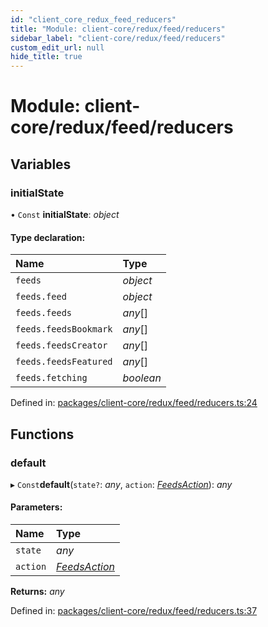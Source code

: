 ```yaml
---
id: "client_core_redux_feed_reducers"
title: "Module: client-core/redux/feed/reducers"
sidebar_label: "client-core/redux/feed/reducers"
custom_edit_url: null
hide_title: true
---
```


# Module: client-core/redux/feed/reducers

## Variables

### initialState

• `Const` **initialState**: *object*

#### Type declaration:

Name | Type |
:------ | :------ |
`feeds` | *object* |
`feeds.feed` | *object* |
`feeds.feeds` | *any*[] |
`feeds.feedsBookmark` | *any*[] |
`feeds.feedsCreator` | *any*[] |
`feeds.feedsFeatured` | *any*[] |
`feeds.fetching` | *boolean* |

Defined in: [packages/client-core/redux/feed/reducers.ts:24](https://github.com/xr3ngine/xr3ngine/blob/5c3dcaef1/packages/client-core/redux/feed/reducers.ts#L24)

## Functions

### default

▸ `Const`**default**(`state?`: *any*, `action`: [*FeedsAction*](client_core_redux_feed_actions.md#feedsaction)): *any*

#### Parameters:

Name | Type |
:------ | :------ |
`state` | *any* |
`action` | [*FeedsAction*](client_core_redux_feed_actions.md#feedsaction) |

**Returns:** *any*

Defined in: [packages/client-core/redux/feed/reducers.ts:37](https://github.com/xr3ngine/xr3ngine/blob/5c3dcaef1/packages/client-core/redux/feed/reducers.ts#L37)
